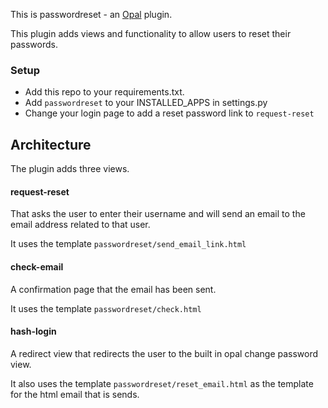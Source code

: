 This is passwordreset - an [Opal](https://github.com/openhealthcare/opal) plugin.

This plugin adds views and functionality to allow users to reset their passwords.


### Setup

* Add this repo to your requirements.txt.
* Add `passwordreset` to your INSTALLED_APPS in settings.py
* Change your login page to add a reset password link to `request-reset`



## Architecture

The plugin adds three views.

#### request-reset
That asks the user to enter their username and will send an email to the email address related to that user.

It uses the template `passwordreset/send_email_link.html`

#### check-email
A confirmation page that the email has been sent.

It uses the template `passwordreset/check.html`


#### hash-login
A redirect view that redirects the user to the built in opal change password view.



It also uses the template `passwordreset/reset_email.html` as the template for the html email that is sends.


